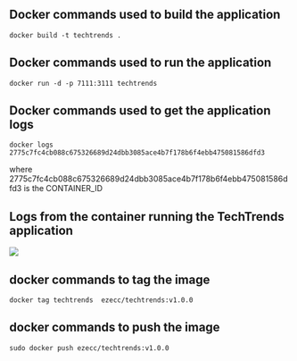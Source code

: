 ## Docker commands used to build the application 


```docker build -t techtrends .```

## Docker commands used to run the application

```docker run -d -p 7111:3111 techtrends```

## Docker commands used to get the application logs

```docker logs 2775c7fc4cb088c675326689d24dbb3085ace4b7f178b6f4ebb475081586dfd3```  

where 2775c7fc4cb088c675326689d24dbb3085ace4b7f178b6f4ebb475081586dfd3 is the CONTAINER_ID

## Logs from the container running the TechTrends application

![](screenshots/docker_logs.png)

## docker commands to tag the image

```docker tag techtrends  ezecc/techtrends:v1.0.0```

## docker commands to push the image

```sudo docker push ezecc/techtrends:v1.0.0```
